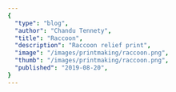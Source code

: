 ```yaml
---
{
  "type": "blog",
  "author": "Chandu Tennety",
  "title": "Raccoon",
  "description": "Raccoon relief print",
  "image": "/images/printmaking/raccoon.png",
  "thumb": "/images/printmaking/raccoon.png",
  "published": "2019-08-20",
}
---
```

